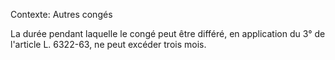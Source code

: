 Contexte: Autres congés

La durée pendant laquelle le congé peut être différé, en application du 3° de l'article L. 6322-63, ne peut excéder trois mois.